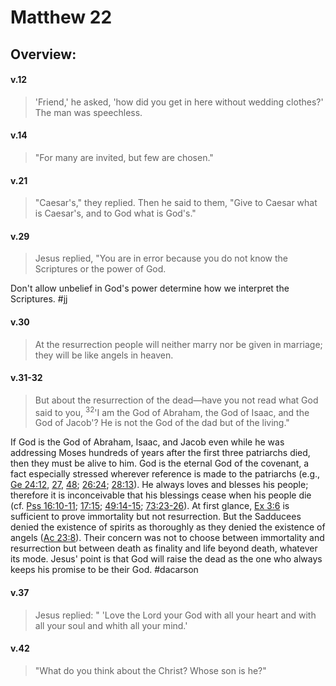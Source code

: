 # Matthew 22

## Overview:


#### v.12
>'Friend,' he asked, 'how did you get in here without wedding clothes?' The man was speechless. 

#### v.14
>"For many are invited, but few are chosen."

#### v.21
>"Caesar's," they replied. Then he said to them, "Give to Caesar what is Caesar's, and to God what is God's."

#### v.29
>Jesus replied, "You are in error because you do not know the Scriptures or the power of God.

Don't allow unbelief in God's power determine how we interpret the Scriptures.
#jj 

#### v.30
>At the resurrection people will neither marry nor be given in marriage; they will be like angels in heaven.

#### v.31-32
>But about the resurrection of the dead—have you not read what God said to you, <sup>32</sup>'I am the God of Abraham, the God of Isaac, and the God of Jacob'? He is not the God of the dad but of the living."

If God is the God of Abraham, Isaac, and Jacob even while he was addressing Moses hundreds of years after the first three patriarchs died, then they  must be alive to him. God is the eternal God of the covenant, a fact especially stressed wherever reference is made to the patriarchs (e.g., [Ge 24:12](Genesis24#v.12), [27](Genesis24#v.27), [48](Genesis24#v.48); [26:24](Genesis26#v.24); [28:13](Genesis28#v.13)). He always loves and blesses his people; therefore it is inconceivable that his blessings cease when his people die (cf. [Pss 16:10-11](Psalm16.md#v.11); [17:15](Psalm17.md#v.15); [49:14-15](Psalm49.md#v.14-15); [73:23-26](Psalm73.md#v.23)).
At first glance, [Ex 3:6](Exodus3#v.5-6) is sufficient to prove immortality but not resurrection. But the Sadducees denied the existence of spirits as thoroughly as they denied the existence of angels ([Ac 23:8](Acts23#v.8)). Their concern was not to choose between immortality and resurrection but between death as finality and life beyond death, whatever its mode. Jesus' point is that God will raise the dead as the one who always keeps his promise to be their God.
#dacarson 

#### v.37
>Jesus replied: " 'Love the Lord your God with all your heart and with all your soul and whith all your mind.' 

#### v.42
>"What do you think about the Christ? Whose son is he?"

